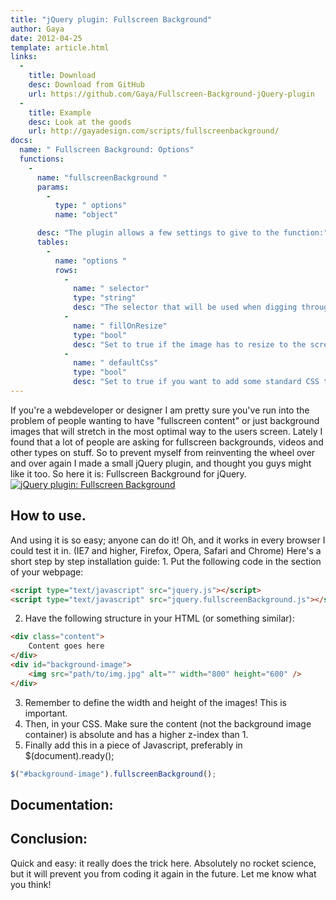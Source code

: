 ```yaml
---
title: "jQuery plugin: Fullscreen Background"
author: Gaya
date: 2012-04-25
template: article.html
links:
  -
    title: Download
    desc: Download from GitHub
    url: https://github.com/Gaya/Fullscreen-Background-jQuery-plugin
  -
    title: Example
    desc: Look at the goods
    url: http://gayadesign.com/scripts/fullscreenbackground/
docs:
  name: " Fullscreen Background: Options"
  functions:
    -
      name: "fullscreenBackground "
      params:
        -
          type: " options"
          name: "object"

      desc: "The plugin allows a few settings to give to the function:"
      tables:
        -
          name: "options "
          rows:
            -
              name: " selector"
              type: "string"
              desc: "The selector that will be used when digging through the element you’re calling the function on. Default: "img""
            -
              name: " fillOnResize"
              type: "bool"
              desc: "Set to true if the image has to resize to the screen if the screensize changes. I think most will leave this set to true. Default: true"
            -
              name: " defaultCss"
              type: "bool"
              desc: "Set to true if you want to add some standard CSS to the elements. If you are experiencing problems you can set this to false and do the CSS in your own stylesheet. Default: true"
---
```

If you're a webdeveloper or designer I am pretty sure you've run into the problem of people wanting to have "fullscreen content" or just background images that will stretch in the most optimal way to the users screen. Lately I found that a lot of people are asking for fullscreen backgrounds, videos and other types on stuff. So to prevent myself from reinventing the wheel over and over again I made a small jQuery plugin, and thought you guys might like it too. So here it is: Fullscreen Background for jQuery. [![jQuery plugin: Fullscreen Background](/articles/\/fullscreengdpost.jpg "jQuery plugin: Fullscreen Background")](http://www.gayadesign.com/diy/jquery-plugin-fullscreen-background/)<span id="more-845"></span>

How to use.
-----------

 And using it is so easy; anyone can do it! Oh, and it works in every browser I could test it in. (IE7 and higher, Firefox, Opera, Safari and Chrome) Here's a short step by step installation guide: 1. Put the following code in the  section of your webpage: 
```html
<script type="text/javascript" src="jquery.js"></script>
<script type="text/javascript" src="jquery.fullscreenBackground.js"></script>
```

2. Have the following structure in your HTML (or something similar): 
```html
<div class="content">
    Content goes here
</div>
<div id="background-image">
    <img src="path/to/img.jpg" alt="" width="800" height="600" />
</div>
```

3. Remember to define the width and height of the images! This is important.
4. Then, in your CSS. Make sure the content (not the background image container) is absolute and has a higher z-index than 1.
5. Finally add this in a piece of Javascript, preferably in <span class="code"><span class="code">$(document).ready(); </span></span> 
```javascript
$("#background-image").fullscreenBackground();
```


Documentation:
--------------

  Conclusion:
-----------

 Quick and easy: it really does the trick here. Absolutely no rocket science, but it will prevent you from coding it again in the future. Let me know what you think!